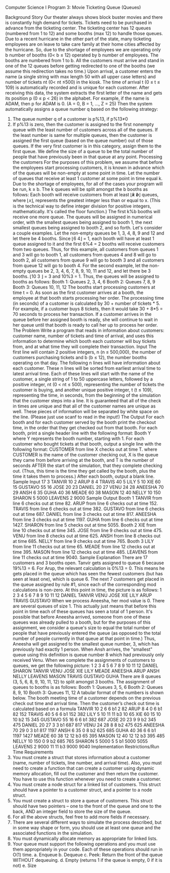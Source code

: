 Computer Science I Program 3: Movie Ticketing Queue (Queues)

Background Story
Our theater always shows block buster movies and there is constantly high demand for tickets. Tickets
need to be purchased in advance from the ticketing center. The ticketing center has 12 queues (numbered
from 1 to 12) and some booths (max 12) to handle those queues. Due to a recent hurricane in the other
part of the state, many ticketing employees are on leave to take care family at their home cities affected
by the hurricane. So, due to the shortage of employees we are operating only b number of booths (0< b
≤ 12) operated by b number of employees. The booths are numbered from 1 to b. All the customers must
arrive and stand in one of the 12 queues before getting redirected to one of the booths (we assume this
redirection takes no time.)
Upon arrival, a customer enters the name (a single string with max length 50 with all upper case letters)
and number of tickets nt (0< nt ≤500) in the kiosk. The time of arrival t (0 ≤ t ≤ 109) is automatically
recorded and is unique for each customer. After receiving this data, the system extracts the first letter of
the name and gets its position p (0 ≤ p < 26) in the alphabet. For example, if the name is ADAM, then p
for ADAM is 0. (A = 0, B = 1, ..., Z = 25) Then the system automatically assigns a queue number q
based on the following strategy:
1. The queue number q of a customer is p%13, if p%13≠0
2. If p%13 is zero, then the customer is assigned to the first nonempty queue with the least number
of customers across all of the queues. If the least number is same for multiple queues, then the
customer is assigned the first queue (based on the queue number) out of those queues. If the very
first customer is in this category, assign them to the first queue. We define the size of a queue to
be the total number of people that have previously been in that queue at any point.
Processing the customers
For the purposes of this problem, we assume that before the employees start processing customers, it is
known in advance which of the queues will be non-empty at some point in time. Let the number of
queues that receive at least 1 customer at some point in time equal k.
Due to the shortage of employees, for all of the cases your program will be run, k ≥ b.
The k queues will be split amongst the b booths as follows:
Each booth will receive customers from at least ⌊𝒌
𝒃⌋ queues, where ⌊𝑥⌋, represents the greatest integer
less than or equal to x. (This is the technical way to define integer division for positive integers,
mathematically. It's called the floor function.)
The first k%b booths will receive one more queue. The queues will be assigned in numerical order, with
the smallest queues being assigned to booth 1, the next smallest queues being assigned to booth 2, and
so forth.
Let's consider a couple examples.
Let the non-empty queues be 1, 3, 4, 8, 9 and 12 and let there be 4 booths.
Since ⌊6
4⌋ = 1, each booth will have at least 1 queue assigned to it and the first 6%4 = 2 booths will
receive customers from two queues.
Thus, for this example, all customers from queues 1 and 3 will go to booth 1, all customers from queues
4 and 8 will go to booth 2, all customers from queue 9 will go to booth 3 and all customers from queue
12 will go to booth 4.
For the second example, let the non-empty queues be 2, 3, 4, 6, 7, 8, 9, 10, 11 and 12, and let there be 3
booths. ⌊10
3 ⌋ = 3 and 10%3 = 1. Thus, the queues will be assigned to booths as follows:
Booth 1: Queues 2, 3, 4, 6
Booth 2: Queues 7, 8, 9
Booth 3: Queues 10, 11, 12
The booths start processing customers at time t = 0. As soon as the first customer arrives at a booth, the
employee at that booth starts processing her order. The processing time (in seconds) of a customer is
calculated by 30 + number of tickets * 5. For example, if a customer buys 8 tickets, then it would take
30 + 8*5 = 70 seconds to process her transaction.
If a customer arrives in the queue before her assigned booth is ready, she will continue to wait in her
queue until that booth is ready to call her up to process her order.
The Problem
Write a program that reads in information about customers: customer name, number of tickets and time
of arrival, and uses this information to determine which booth each customer will buy tickets from, and
at what time they will complete their transaction.
Input
The first line will contain 2 positive integers, n (n ≤ 500,000), the number of customers purchasing
tickets and b (b ≤ 12), the number booths operating on that day.
The following n lines will have information about each customer. These n lines will be sorted from
earliest arrival time to latest arrival time. Each of these lines will start with the name of the customer, a
single string of 1 to 50 uppercase letters, followed by a positive integer, nt (0 < nt ≤ 500), representing
the number of tickets the customer is buying, and another unique positive integer, t (t ≤ 109), representing
the time, in seconds, from the beginning of the simulation that the customer steps into a line. It is
guaranteed that all of the check in times are unique and that all of the customer names are unique as well.
These pieces of information will be separated by white space on the line. (Please just use scanf to read
in the input!)
The Output
For each booth and for each customer served by the booth print the checkout time, in the order that they
get checked out from that booth.
For each booth, print a single header line with the following format:
Booth Y
where Y represents the booth number, starting with 1.
For each customer who bought tickets at that booth, output a single line with the following format:
CUSTOMER from line X checks out at time T.
where CUSTOMER is the name of the customer checking out, X is the queue they came from before
arriving at the booth, and T is the number of seconds AFTER the start of the simulation, that they
complete checking out. (Thus, this time is the time they get called by the booth, plus the time it takes
them to process.)
After each booth, output a blank line.
Sample Input
17 3
TANVIR 10 2
ARUP 8 4
TRAVIS 40 5
LILY 5 10
XIE 60 15
GUSTAVO 55 16
JOSE 20 23
DANIEL 20 27
VENU 24 28
ANEESHA 70 29
ANSH 6 35
GUHA 40 36
MEADE 60 38
MASON 12 40
NELLY 10 150
SHARON 5 5000
LEAVENS 2 9000
Sample Output
Booth 1
TANVIR from line 6 checks out at time 82.
ARUP from line 6 checks out at time 152.
TRAVIS from line 6 checks out at time 382.
GUSTAVO from line 6 checks out at time 687.
DANIEL from line 3 checks out at time 817.
ANEESHA from line 3 checks out at time 1197.
GUHA from line 6 checks out at time 1427.
SHARON from line 5 checks out at time 5055.
Booth 2
XIE from line 10 checks out at time 345.
JOSE from line 9 checks out at time 475.
VENU from line 8 checks out at time 625.
ANSH from line 8 checks out at time 685.
NELLY from line 9 checks out at time 765.
Booth 3
LILY from line 11 checks out at time 65.
MEADE from line 12 checks out at time 395.
MASON from line 12 checks out at time 485.
LEAVENS from line 11 checks out at time 9040.
Sample Explanation
There are 17 customers and 3 booths open.
Tanvir gets assigned to queue 6 because 19%13 = 6.
For Arup, the relevant calculation is 0%13 = 0. This means he gets placed in the queue which has seen
the fewest customers (but has seen at least one), which is queue 6.
The next 7 customers get placed in the queue assigned by rule #1, since each of the corresponding mod
calculations is non-zero. At this point in time, the picture is as follows:
1 2 3 4 5 6 7 8 9 10 11 12
DANIEL TANVIR VENU JOSE XIE LILY
ARUP
TRAVIS
GUSTAVO
When we process Aneesha, her mod value is 0. There are several queues of size 1. This actually just
means that before this point in time each of these queues has seen a total of 1 person. It's possible that
before Aneesha arrived, someone from one of these queues was already pulled to a booth, but for the
purposes of this assignment, we consider a queue's size to equal the total number of people that have
previously entered the queue (as opposed to the total number of people currently in that queue at that
point in time.) Thus, Aneesha will get assigned to the smallest queue number, 3, which has previously
had exactly 1 person. When Ansh arrives, the "smallest" queue using this definition is queue number 8
which had previously only received Venu. When we complete the assignments of customers to queues,
we get the following picture:
1 2 3 4 5 6 7 8 9 10 11 12
DANIEL SHARON TANVIR VENU JOSE XIE LILY MEADE
ANEESHA ARUP ANSH NELLY LEAVENS MASON
TRAVIS
GUSTAVO
GUHA
There are 8 queues (3, 5, 6, 8, 9, 10, 11, 12) to split amongst 3 booths. The assignment of queues to
booths is as follows:
Booth 1: Queues 3, 5, 6
Booth 2: Queues 8, 9, 10
Booth 3: Queues 11, 12
A tabular format of the numbers is shown below. The booth meeting time of a customer depends on the
previous check out time and arrival time. Then the customer’s check out time is calculated based on a
formula
TANVIR 10 2 6 6 b1 2 82
ARUP 8 4 0 6 b1 82 152
TRAVIS 40 5 6 6 b1 152 382
LILY 5 10 11 11 b3 10 65
XIE 60 15 10 10 b2 15 345
GUSTAVO 55 16 6 6 b1 382 687
JOSE 20 23 9 9 b2 345 475
DANIEL 20 27 3 3 b1 687 817
VENU 24 28 8 8 b2 475 625
ANEESHA 70 29 0 3 b1 817 1197
ANSH 6 35 0 8 b2 625 685
GUHA 40 36 6 6 b1 1197 1427
MEADE 60 38 12 12 b3 65 395
MASON 12 40 12 12 b3 395 485
NELLY 10 150 0 9 b2 685 765
SHARON 5 5000 5 5 b1 5000 5055
LEAVENS 2 9000 11 11 b3 9000 9040
Implementation Restrictions/Run Time Requirements
1. You must create a struct that stores information about a customer (name, number of tickets, line
number, and arrival time). Also, you must need to create a function that can create a customer using
dynamic memory allocation, fill out the customer and then return the customer. You have to use this
function whenever you need to create a customer.
2. You must create a node struct for a linked list of customers. This struct should have a pointer to a
customer struct, and a pointer to a node struct.
3. You must create a struct to store a queue of customers. This struct should have two pointers – one to
the front of the queue and one to the back, AND an integer field to store the size of the queue.
4. For all the above structs, feel free to add more fields if necessary.
5. There are several different ways to simulate the process described, but in some way shape or form,
you should use at least one queue and the associated functions in the simulation.
6. You must dynamically allocate memory as appropriate for linked lists.
7. Your queue must support the following operations and you must use them appropriately in your code.
Each of these operations should run in O(1) time.
a. Enqueue
b. Dequeue
c. Peek: Return the front of the queue WITHOUT dequeuing.
d. Empty (returns 1 if the queue is empty, 0 if it is not)
e. Size
